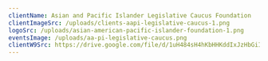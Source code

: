 ```yaml
---
clientName: Asian and Pacific Islander Legislative Caucus Foundation
clientImageSrc: /uploads/clients-aapi-legislative-caucus-1.png
logoSrc: /uploads/asian-american-pacific-islander-foundation-1.png
eventsImage: /uploads/aa-pi-legislative-caucus.png
clientW9Src: https://drive.google.com/file/d/1uH484sH4hKbHHKddIxJzHbGiIP7mF_ln/view?usp=sharing
---
```

